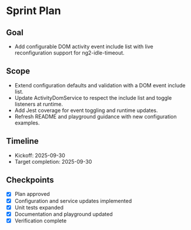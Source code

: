 # Sprint Plan

## Goal
- Add configurable DOM activity event include list with live reconfiguration support for ng2-idle-timeout.

## Scope
- Extend configuration defaults and validation with a DOM event include list.
- Update ActivityDomService to respect the include list and toggle listeners at runtime.
- Add Jest coverage for event toggling and runtime updates.
- Refresh README and playground guidance with new configuration examples.

## Timeline
- Kickoff: 2025-09-30
- Target completion: 2025-09-30

## Checkpoints
- [x] Plan approved
- [x] Configuration and service updates implemented
- [x] Unit tests expanded
- [x] Documentation and playground updated
- [x] Verification complete
